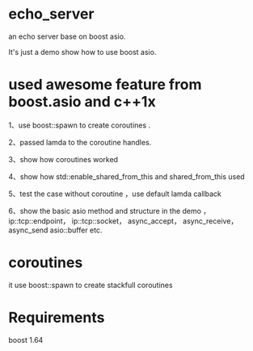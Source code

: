 # echo_server
an echo server base on boost asio.

It's just a demo show how to use boost asio.



# used awesome feature  from boost.asio and c++1x

1、use boost::spawn to create coroutines .

2、passed lamda to the coroutine handles.

3、show how coroutines  worked

4、show how std::enable_shared_from_this and shared_from_this used

5、test the case without coroutine ，use default lamda callback

6、show the basic asio method and structure in the demo ，ip::tcp::endpoint， ip::tcp::socket， async_accept， async_receive， async_send
asio::buffer etc.



# coroutines


it use boost::spawn to create stackfull coroutines


# Requirements

boost 1.64

